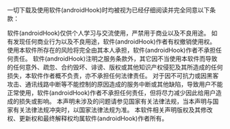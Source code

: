 一切下载及使用软件(androidHook)时均被视为已经仔细阅读并完全同意以下条款：

软件(androidHook)仅供个人学习与交流使用，严禁用于商业以及不良用途。
如有发现任何商业行为以及不良用途，软件(androidHook)作者有权撤销使用权。
使用本软件所存在的风险将完全由其本人承担，软件(androidHook)作者不承担任何责任。
软件(androidHook)注明之服务条款外，其它因不当使用本软件而导致的任何意外、疏忽、合约毁坏、诽谤、版权或其他知识产权侵犯及其所造成的任何损失，本软件作者概不负责，亦不承担任何法律责任。
对于因不可抗力或因黑客攻击、通讯线路中断等不能控制的原因造成的服务中断或其他缺陷，导致用户不能正常使用，软件(androidHook)作者不承担任何责任，但将尽力减少因此给用户造成的损失或影响。
本声明未涉及的问题请参见国家有关法律法规，当本声明与国家有关法律法规冲突时，以国家法律法规为准。 
本软件相关声明版权及其修改权、更新权和最终解释权均属软件(androidHook)作者所有。

